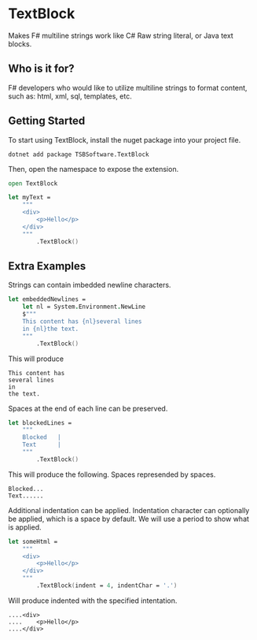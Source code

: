 # TextBlock

Makes F# multiline strings work like C# Raw string literal, or Java text blocks.

## Who is it for?

F# developers who would like to utilize multiline strings to format content, such as: html, xml, sql, templates, etc.

## Getting Started

To start using TextBlock, install the nuget package into your project file.

```
dotnet add package TSBSoftware.TextBlock
```

Then, open the namespace to expose the extension.

```fsharp
open TextBlock

let myText =
    """
    <div>
        <p>Hello</p>
    </div>
    """
        .TextBlock()
```

## Extra Examples

Strings can contain imbedded newline characters.

```fsharp
let embeddedNewlines =
    let nl = System.Environment.NewLine
    $"""
    This content has {nl}several lines
    in {nl}the text.
    """
        .TextBlock()
```

This will produce

```
This content has
several lines
in
the text.
```

Spaces at the end of each line can be preserved.

```fsharp
let blockedLines =
    """
    Blocked   |
    Text      |
    """
        .TextBlock()
```

This will produce the following. Spaces represended by spaces.

```
Blocked...
Text......
```

Additional indentation can be applied. Indentation character can optionally be applied,
which is a space by default. We will use a period to show what is applied.

```fsharp
let someHtml =
    """
    <div>
        <p>Hello</p>
    </div>
    """
        .TextBlock(indent = 4, indentChar = '.')
```

Will produce indented with the specified intentation.

```
....<div>
....    <p>Hello</p>
....</div>
```

